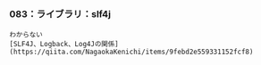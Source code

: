 ### 083：ライブラリ：slf4j       
    わからない      
    [SLF4J、Logback、Log4Jの関係](https://qiita.com/NagaokaKenichi/items/9febd2e559331152fcf8)      
